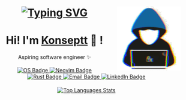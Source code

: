 <h1 align="center">
    <a href="https://github.com/Konseptt">  
        <img src="https://readme-typing-svg.herokuapp.com/?font=Righteous&size=35&center=true&vCenter=true&width=350&height=60&duration=4000&lines=Hello+World!+👋;+Konseptt!" alt="Typing SVG">
    </a>
    <a href="https://github.com/Konseptt">   
        <img src="type.gif" width="170" alt="Type GIF" align="right">
    </a>
</h1>

<div align="center">
    <h1>Hi! I'm <a href="https://github.com/Konseptt">Konseptt</a> 🐬 !</h1>
    <div>Aspiring software engineer ✨</div>
    <br />
    <a href="https://www.linux.org">
        <img src="https://img.shields.io/badge/OS-Linux-grey?style=flat&labelColor=pink&logo=linux&logoColor=grey&color=navy" alt="OS Badge"/>
    </a>
    <a href="https://neovim.io">
        <img src="https://img.shields.io/badge/EDITOR-Neovim-a6e3a1?style=flat&logo=neovim" alt="Neovim Badge"/>
    </a>
    <br />
    <a href="https://www.rust-lang.org">
        <img src="https://img.shields.io/badge/LANG-Rust-f2cdcd?style=flat&logo=rust" alt="Rust Badge"/>
    </a>
    <a href="mailto:hello@ranjansharma.info.np">
        <img src="https://img.shields.io/badge/EMAIL-hello@ranjansharma.info.np-b4befe?style=flat&logo=protonmail" alt="Email Badge"/>
    </a>
    <a href="https://www.linkedin.com/in/Konseptt/">
        <img src="https://img.shields.io/badge/LINKEDIN-Konseptt-74c7ec?style=flat&logo=linkedin" alt="LinkedIn Badge"/>
    </a>
    <br /><br />
</div>

<div align="center">
    <a href="https://github.com/Konseptt/convoychat">
        <img height=200 align="center" src="https://github-readme-stats.vercel.app/api/top-langs?username=Konseptt&layout=compact&langs_count=8&theme=vision-friendly-dark&card_width=320&hide=c%2B%2B,C,HTML,CSS,SCSS" alt="Top Languages Stats" />
    </a>
</div>
